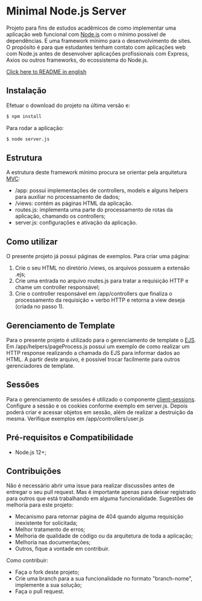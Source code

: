 
# Minimal Node.js Server
Projeto para fins de estudos acadêmicos de como implementar uma aplicação web funcional com [Node.js](https://nodejs.org/) com o mínimo possível de dependências. É uma framework mínimo para o desenvolvimento de sites. O propósito é para que estudantes tenham contato com aplicações web com Node.js antes de desenvolver aplicações profissionais com Express, Axios ou outros frameworks, do ecossistema do Node.js.

[Click here to README in english](README-en.md)

## Instalação
Efetuar o download do projeto na última versão e:
```bash
$ npm install
```

Para rodar a aplicação:
```bash
$ node server.js
```


## Estrutura
A estrutura deste framework mínimo procura se orientar pela arquitetura [MVC](https://pt.wikipedia.org/wiki/MVC):
- /app: possui implementações de controllers, models e alguns helpers para auxiliar no processamento de dados;
- /views: contém as páginas HTML da aplicação.
- routes.js: implementa uma parte do processamento de rotas da aplicação, chamando os controllers;
- server.js: configurações e ativação da aplicação.



## Como utilizar
O presente projeto já possui páginas de exemplos. Para criar uma página:
1. Crie o seu HTML no diretório /views, os arquivos possuem a extensão .ejs;
2. Crie uma entrada no arquivo routes.js para tratar a requisição HTTP e chame um controller responsável;
3. Crie o controller responsável em /app/controllers que finaliza o processamento da requisição + verbo HTTP e retorna a view deseja (criada no passo 1).



## Gerenciamento de Template
Para o presente projeto é utilizado para o gerenciamento de template o [EJS](https://ejs.co/). Em /app/helpers/pageProcess.js possui um exemplo de como realizar um HTTP response realizando a chamada do EJS para informar dados ao HTML. A partir deste arquivo, é possível trocar facilmente para outros gerenciadores de template.


## Sessões
Para o gerenciamento de sessões é utilizado o componente [client-sessions](https://github.com/mozilla/node-client-sessions). Configure a sessão e os cookies conforme exemplo em server.js. Depois poderá criar e acessar objetos em sessão, além de realizar a destruição da mesma. Verifique exemplos em /app/controllers/user.js


## Pré-requisitos e Compatibilidade
- Node.js 12+;


## Contribuições
Não é necessário abrir uma issue para realizar discussões antes de entregar o seu pull request. Mas é importante apenas para deixar registrado para outros que está trabalhando em alguma funcionalidade. Sugestões de melhoria para este projeto:
- Mecanismo para retornar página de 404 quando alguma requisição inexistente for solicitada;
- Melhor tratamento de erros;
- Melhoria de qualidade de código ou da arquitetura de toda a aplicação;
- Melhoria nas documentações;
- Outros, fique a vontade em contribuir.

Como contribuir:
- Faça o fork deste projeto;
- Crie uma branch para a sua funcionalidade no formato "branch-nome", implemente a sua solução;
- Faça o pull request.

